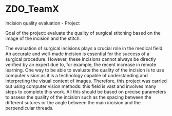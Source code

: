 # ZDO_TeamX
Incision quality evaluation - Project

Goal of the project: evaluate the quality of surgical stitching based on the image of the incision and the stitch.

The evaluation of surgical incisions plays a crucial role in the medical field. An accurate and well-made incision is essential for the success of a surgical procedure. However, these incisions cannot always be directly verified by an expert due to, for example, the recent increase in remote learning. One way to be able to evaluate the quality of the incision is to use computer vision as it is a technology capable of understanding and interpreting the visual content of images.
Therefore, this project was carried out using computer vision methods: this field is vast and involves many steps to complete this work. All this should be based on precise parameters to assess the quality of the incision such as the spacing between the different sutures or the angle between the main incision and the perpendicular threads.

